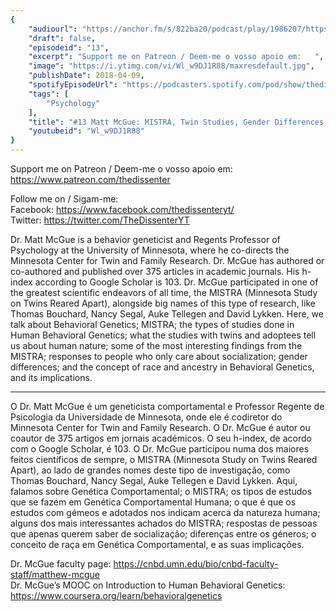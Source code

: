 ```yaml
---
{
	"audiourl": "https://anchor.fm/s/822ba20/podcast/play/1986207/https%3A%2F%2Fd3ctxlq1ktw2nl.cloudfront.net%2Fproduction%2F2018-11-26%2F7572207-44100-2-1416127a031f8.mp3",
	"draft": false,
	"episodeid": "13",
	"excerpt": "Support me on Patreon / Deem-me o vosso apoio em:   ",
	"image": "https://i.ytimg.com/vi/Wl_w9DJ1R88/maxresdefault.jpg",
	"publishDate": 2018-04-09,
	"spotifyEpisodeUrl": "https://podcasters.spotify.com/pod/show/thedissenter/episodes/13-Matt-McGue-MISTRA--Twin-Studies--Gender-Differences--Race-and-Ancestry-e2r46v",
	"tags": [
		"Psychology"
	],
	"title": "#13 Matt McGue: MISTRA, Twin Studies, Gender Differences, Race and Ancestry",
	"youtubeid": "Wl_w9DJ1R88"
}
---
```

Support me on Patreon / Deem-me o vosso apoio em:   
https://www.patreon.com/thedissenter

Follow me on / Sigam-me:  
Facebook: https://www.facebook.com/thedissenteryt/  
Twitter: https://twitter.com/TheDissenterYT

Dr. Matt McGue is a behavior geneticist and Regents Professor of Psychology at the University of Minnesota, where he co-directs the Minnesota Center for Twin and Family Research. Dr. McGue has authored or co-authored and published over 375 articles in academic journals. His h-index according to Google Scholar is 103. Dr. McGue participated in one of the greatest scientific endeavors of all time, the MISTRA (Minnesota Study on Twins Reared Apart), alongside big names of this type of research, like Thomas Bouchard, Nancy Segal, Auke Tellegen and David Lykken. Here, we talk about Behavioral Genetics; MISTRA; the types of studies done in Human Behavioral Genetics; what the studies with twins and adoptees tell us about human nature; some of the most interesting findings from the MISTRA; responses to people who only care about socialization; gender differences; and the concept of race and ancestry in Behavioral Genetics, and its implications.

---

O Dr. Matt McGue é um geneticista comportamental e Professor Regente de Psicologia da Universidade de Minnesota, onde ele é codiretor do Minnesota Center for Twin and Family Research. O Dr. McGue é autor ou coautor de 375 artigos em jornais académicos. O seu h-index, de acordo com o Google Scholar, é 103. O Dr. McGue participou numa dos maiores feitos científicos de sempre, o MISTRA (Minnesota Study on Twins Reared Apart), ao lado de grandes nomes deste tipo de investigação, como Thomas Bouchard, Nancy Segal, Auke Tellegen e David Lykken. Aqui, falamos sobre Genética Comportamental; o MISTRA; os tipos de estudos que se fazem em Genética Comportamental Humana; o que é que os estudos com gémeos e adotados nos indicam acerca da natureza humana; alguns dos mais interessantes achados do MISTRA; respostas de pessoas que apenas querem saber de socialização; diferenças entre os géneros; o conceito de raça em Genética Comportamental, e as suas implicações. 

Dr. McGue faculty page: https://cnbd.umn.edu/bio/cnbd-faculty-staff/matthew-mcgue  
Dr. McGue’s MOOC on Introduction to Human Behavioral Genetics: https://www.coursera.org/learn/behavioralgenetics